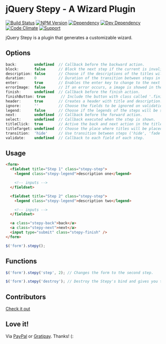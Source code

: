 # jQuery Stepy - A Wizard Plugin

[![Build Status](https://img.shields.io/travis/wbotelhos/stepy/master.svg)](https://travis-ci.org/wbotelhos/stepy)
[![NPM Version](https://badge.fury.io/js/stepy.svg)](https://badge.fury.io/js/stepy)
[![Dependency](https://david-dm.org/wbotelhos/stepy.svg)](https://david-dm.org/wbotelhos/stepy)
[![Dev Dependency](https://david-dm.org/wbotelhos/stepy/dev-status.svg)](https://david-dm.org/wbotelhos/stepy#info=devDependencies)
[![Code Climate](https://codeclimate.com/github/wbotelhos/stepy.png)](https://codeclimate.com/github/wbotelhos/stepy)
[![Support](http://img.shields.io/gittip/wbotelhos.svg)](https://gratipay.com/~wbotelhos)

jQuery Stepy is a plugin that generates a customizable wizard.

## Options

```js
back:        undefined  // Callback before the backward action.
block:       false      // Block the next step if the current is invalid.
description: false      // Choose if the descriptions of the titles will be showed.
duration:    0          // Duration of the transition between steps in ms.
enter:       true       // Enables the enter key to change to the next step.
errorImage:  false      // If an error occurs, a image is showed in the title of the corresponding step.
finish:      undefined  // Callback before the finish action.
finishButton: true       // Include the button with class called '.finish' into the last step.
header:      true       // Creates a header with title and description.
ignore:      ''         // Choose the fields to be ignored on validation.
legend:      false      // Choose if the legends of the steps will be showed.
next:        undefined  // Callback before the forward action.
select:      undefined  // Callback executed when the step is shown.
titleClick:  true       // Active the back and next action in the titles.
titleTarget: undefined  // Choose the place where titles will be placed.
transition:  'hide'     // Use transition between steps ('hide', 'fade' or 'slide').
validate:    undefined  // Callback to each field of each step.
```

## Usage

```html
<form>
  <fieldset title="Step 1" class="stepy-step">
    <legend class="stepy-legend">description one</legend>

    <!-- inputs -->
  </fieldset>

  <fieldset title="Step 2" class="stepy-step">
    <legend class="stepy-legend">description two</legend>

    <!-- inputs -->
  </fieldset>

  <a class="stepy-back">back</a>
  <a class="stepy-next">next</a>
  <input type="submit" class="stepy-finish" />
</form>
```

```js
$('form').stepy();
```

## Functions

```js
$('form').stepy('step', 2); // Changes the form to the second step.

$('form').stepy('destroy'); // Destroy the Stepy's bind and gives you the raw element.
```

## Contributors

[Check it out](http://github.com/wbotelhos/stepy/graphs/contributors)

## Love it!

Via [PayPal](https://www.paypal.com/cgi-bin/webscr?cmd=_donations&business=X8HEP2878NDEG&item_name=stepy) or [Gratipay](https://gratipay.com/stepy). Thanks! (:
